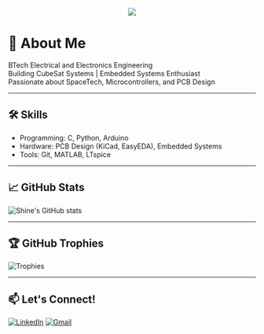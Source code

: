 <p align="center">
  <img src="https://readme-typing-svg.herokuapp.com/?lines=Hi+there,+I'm+Shine+Mohan+S;Building+CubeSat+Systems;Embedded+Systems+Enthusiast;SpaceTech+Lover&center=true&size=20">
</p>

# 🚀 About Me

BTech Electrical and Electronics Engineering  
Building CubeSat Systems | Embedded Systems Enthusiast  
Passionate about SpaceTech, Microcontrollers, and PCB Design

---

## 🛠️ Skills
- Programming: C, Python, Arduino
- Hardware: PCB Design (KiCad, EasyEDA), Embedded Systems
- Tools: Git, MATLAB, LTspice

---

## 📈 GitHub Stats
![Shine's GitHub stats](https://github-readme-stats.vercel.app/api?username=shinemohans061&show_icons=true&theme=radical)

---

## 🏆 GitHub Trophies
![Trophies](https://github-profile-trophy.vercel.app/?username=shinemohans061&theme=darkhub)

---


## 📫 Let's Connect!
[![LinkedIn](https://img.shields.io/badge/LinkedIn-blue?style=for-the-badge&logo=linkedin)](https://www.linkedin.com/in/shine-mohan-s-81bb1025b/)
[![Gmail](https://img.shields.io/badge/Gmail-red?style=for-the-badge&logo=gmail)](mailto:shinemohans061@gmail.com)

